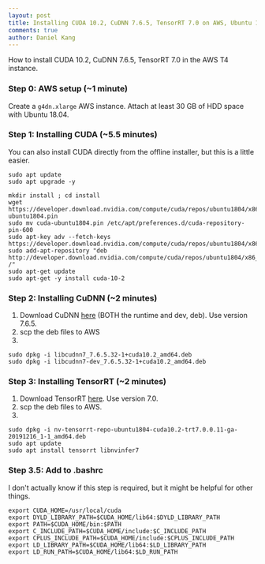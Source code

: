 ```yaml
---
layout: post
title: Installing CUDA 10.2, CuDNN 7.6.5, TensorRT 7.0 on AWS, Ubuntu 18.04
comments: true
author: Daniel Kang
---
```


How to install CUDA 10.2, CuDNN 7.6.5, TensorRT 7.0 in the AWS T4 instance.



### Step 0: AWS setup (~1 minute)

Create a `g4dn.xlarge` AWS instance. Attach at least 30 GB of HDD space with Ubuntu 18.04.


### Step 1: Installing CUDA (~5.5 minutes)

You can also install CUDA directly from the offline installer, but this is a little easier.

```
sudo apt update
sudo apt upgrade -y

mkdir install ; cd install
wget https://developer.download.nvidia.com/compute/cuda/repos/ubuntu1804/x86_64/cuda-ubuntu1804.pin
sudo mv cuda-ubuntu1804.pin /etc/apt/preferences.d/cuda-repository-pin-600
sudo apt-key adv --fetch-keys https://developer.download.nvidia.com/compute/cuda/repos/ubuntu1804/x86_64/7fa2af80.pub
sudo add-apt-repository "deb http://developer.download.nvidia.com/compute/cuda/repos/ubuntu1804/x86_64/ /"
sudo apt-get update
sudo apt-get -y install cuda-10-2
```


### Step 2: Installing CuDNN (~2 minutes)

1. Download CuDNN [here](https://developer.nvidia.com/rdp/cudnn-download) (BOTH the runtime and dev, deb). Use version 7.6.5.
2. scp the deb files to AWS
3.
```
sudo dpkg -i libcudnn7_7.6.5.32-1+cuda10.2_amd64.deb
sudo dpkg -i libcudnn7-dev_7.6.5.32-1+cuda10.2_amd64.deb
```


### Step 3: Installing TensorRT (~2 minutes)

1. Download TensorRT [here](https://developer.nvidia.com/nvidia-tensorrt-7x-download). Use version
   7.0.
2. scp the deb files to AWS.
3.
```
sudo dpkg -i nv-tensorrt-repo-ubuntu1804-cuda10.2-trt7.0.0.11-ga-20191216_1-1_amd64.deb
sudo apt update
sudo apt install tensorrt libnvinfer7
```

### Step 3.5: Add to .bashrc

I don't actually know if this step is required, but it might be helpful for other things.
```
export CUDA_HOME=/usr/local/cuda
export DYLD_LIBRARY_PATH=$CUDA_HOME/lib64:$DYLD_LIBRARY_PATH
export PATH=$CUDA_HOME/bin:$PATH
export C_INCLUDE_PATH=$CUDA_HOME/include:$C_INCLUDE_PATH
export CPLUS_INCLUDE_PATH=$CUDA_HOME/include:$CPLUS_INCLUDE_PATH
export LD_LIBRARY_PATH=$CUDA_HOME/lib64:$LD_LIBRARY_PATH
export LD_RUN_PATH=$CUDA_HOME/lib64:$LD_RUN_PATH
```
